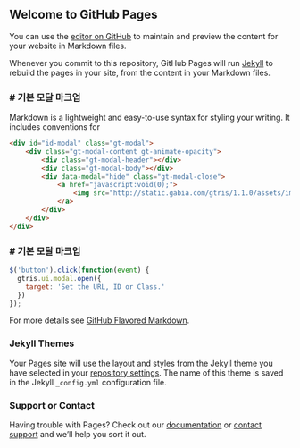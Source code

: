 ## Welcome to GitHub Pages

You can use the [editor on GitHub](https://github.com/gabia-frontend-dev/gabia-frontend-dev.github.io/edit/master/README.md) to maintain and preview the content for your website in Markdown files.

Whenever you commit to this repository, GitHub Pages will run [Jekyll](https://jekyllrb.com/) to rebuild the pages in your site, from the content in your Markdown files.

### # 기본 모달 마크업

Markdown is a lightweight and easy-to-use syntax for styling your writing. It includes conventions for

```markdown
<div id="id-modal" class="gt-modal">
    <div class="gt-modal-content gt-animate-opacity">
        <div class="gt-modal-header"></div>
        <div class="gt-modal-body"></div>
        <div data-modal="hide" class="gt-modal-close">
            <a href="javascript:void(0);">
                <img src="http://static.gabia.com/gtris/1.1.0/assets/images/delete.svg" alt="닫기">
            </a>
        </div>
    </div>
</div>
```

### # 기본 모달 마크업

```javascript
$('button').click(function(event) {
  gtris.ui.modal.open({
    target: 'Set the URL, ID or Class.'
  })
});
```

For more details see [GitHub Flavored Markdown](https://guides.github.com/features/mastering-markdown/).

### Jekyll Themes

Your Pages site will use the layout and styles from the Jekyll theme you have selected in your [repository settings](https://github.com/gabia-frontend-dev/gabia-frontend-dev.github.io/settings). The name of this theme is saved in the Jekyll `_config.yml` configuration file.

### Support or Contact

Having trouble with Pages? Check out our [documentation](https://help.github.com/categories/github-pages-basics/) or [contact support](https://github.com/contact) and we’ll help you sort it out.
